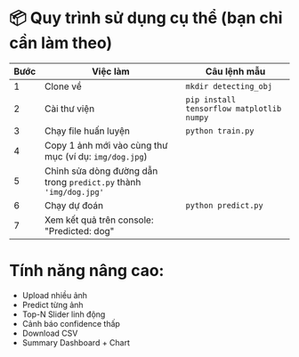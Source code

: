 📦 Quy trình sử dụng cụ thể (bạn chỉ cần làm theo)
==================================================

| Bước | Việc làm | Câu lệnh mẫu |
| --- | --- | --- |
| 1 | Clone về | `mkdir detecting_obj` |
| 2 | Cài thư viện | `pip install tensorflow matplotlib numpy` |
| 3 | Chạy file huấn luyện | `python train.py` |
| 4 | Copy 1 ảnh mới vào cùng thư mục (ví dụ: `img/dog.jpg`) |  |
| 5 | Chỉnh sửa dòng đường dẫn trong `predict.py` thành `'img/dog.jpg'` |  |
| 6 | Chạy dự đoán | `python predict.py` |
| 7 | Xem kết quả trên console: "Predicted: dog" |  |

# **Tính năng nâng cao:**
* Upload nhiều ảnh
* Predict từng ảnh
* Top-N Slider linh động
* Cảnh báo confidence thấp
* Download CSV
* Summary Dashboard + Chart